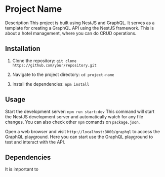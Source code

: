 # Project Name
Description
This project is built using NestJS and GraphQL. It serves as a template for creating a GraphQL API using the NestJS framework.
This is about a hotel management, where you can do CRUD operations.

## Installation
1. Clone the repository:
`git clone https://github.com/your/repository.git`

2. Navigate to the project directory:
`cd project-name`

3. Install the dependencies:
`npm install`

## Usage
Start the development server: `npm run start:dev`
This command will start the NestJS development server and automatically watch for any file changes.
You can also check other `npm` comands on `package.json`.

Open a web browser and visit `http://localhost:3000/graphql` to access the GraphQL playground.
Here you can start use the GraphQL playground to test and interact with the API.

## Dependencies
It is important to 
